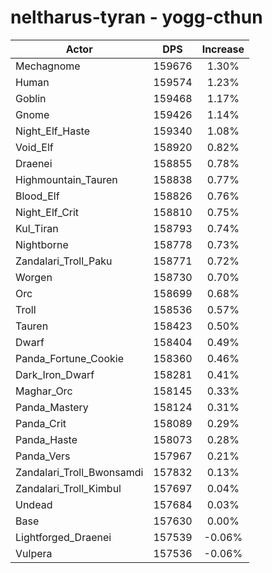 # neltharus-tyran - yogg-cthun
| Actor | DPS | Increase |
|---|:---:|:---:|
|Mechagnome|159676|1.30%|
|Human|159574|1.23%|
|Goblin|159468|1.17%|
|Gnome|159426|1.14%|
|Night_Elf_Haste|159340|1.08%|
|Void_Elf|158920|0.82%|
|Draenei|158855|0.78%|
|Highmountain_Tauren|158838|0.77%|
|Blood_Elf|158826|0.76%|
|Night_Elf_Crit|158810|0.75%|
|Kul_Tiran|158793|0.74%|
|Nightborne|158778|0.73%|
|Zandalari_Troll_Paku|158771|0.72%|
|Worgen|158730|0.70%|
|Orc|158699|0.68%|
|Troll|158536|0.57%|
|Tauren|158423|0.50%|
|Dwarf|158404|0.49%|
|Panda_Fortune_Cookie|158360|0.46%|
|Dark_Iron_Dwarf|158281|0.41%|
|Maghar_Orc|158145|0.33%|
|Panda_Mastery|158124|0.31%|
|Panda_Crit|158089|0.29%|
|Panda_Haste|158073|0.28%|
|Panda_Vers|157967|0.21%|
|Zandalari_Troll_Bwonsamdi|157832|0.13%|
|Zandalari_Troll_Kimbul|157697|0.04%|
|Undead|157684|0.03%|
|Base|157630|0.00%|
|Lightforged_Draenei|157539|-0.06%|
|Vulpera|157536|-0.06%|
